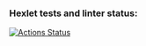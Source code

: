 ### Hexlet tests and linter status:
[![Actions Status](https://github.com/Vadim-I/java-project-lvl1/workflows/hexlet-check/badge.svg)](https://github.com/Vadim-I/java-project-lvl1/actions)